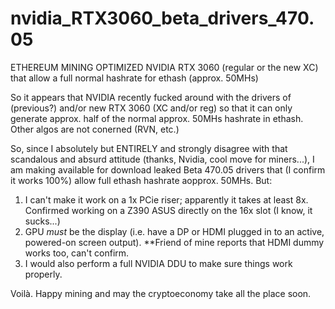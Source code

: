 # nvidia_RTX3060_beta_drivers_470.05
ETHEREUM MINING OPTIMIZED NVIDIA RTX 3060 (regular or the new XC) that allow a full normal hashrate for ethash (approx. 50MHs)

So it appears that NVIDIA recently fucked around with the drivers of (previous?) and/or new RTX 3060 (XC and/or reg) so that it can only generate approx. half of the normal approx. 50MHs hashrate in ethash. Other algos are not conerned (RVN, etc.)

So, since I absolutely but ENTIRELY and strongly disagree with that scandalous and absurd attitude (thanks, Nvidia, cool move for miners...), I am making available for download leaked Beta 470.05 drivers that (I confirm it works 100%) allow full ethash hashrate aopprox. 50MHs. But:

1. I can't make it work on a 1x PCie riser; apparently it takes at least 8x. Confirmed working on a Z390 ASUS directly on the 16x slot (I know, it sucks...)
2. GPU *must* be the display (i.e. have a DP or HDMI plugged in to an active, powered-on screen output). **Friend of mine reports that HDMI dummy works too, can't confirm.
3. I would also perform a full NVIDIA DDU to make sure things work properly.

Voilà. Happy mining and may the cryptoeconomy take all the place soon.
